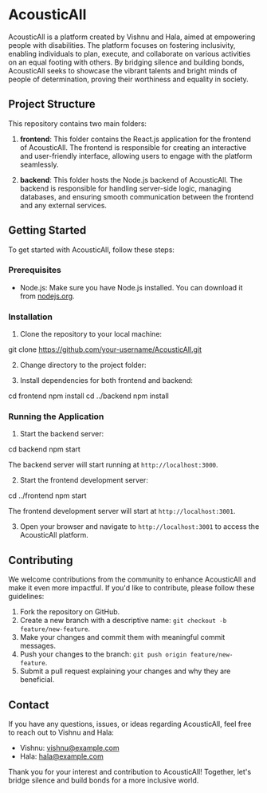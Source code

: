 # AcousticAll

AcousticAll is a platform created by Vishnu and Hala, aimed at empowering people with disabilities. The platform focuses on fostering inclusivity, enabling individuals to plan, execute, and collaborate on various activities on an equal footing with others. By bridging silence and building bonds, AcousticAll seeks to showcase the vibrant talents and bright minds of people of determination, proving their worthiness and equality in society.

## Project Structure

This repository contains two main folders:

1. **frontend**: This folder contains the React.js application for the frontend of AcousticAll. The frontend is responsible for creating an interactive and user-friendly interface, allowing users to engage with the platform seamlessly.

2. **backend**: This folder hosts the Node.js backend of AcousticAll. The backend is responsible for handling server-side logic, managing databases, and ensuring smooth communication between the frontend and any external services.

## Getting Started

To get started with AcousticAll, follow these steps:

### Prerequisites

- Node.js: Make sure you have Node.js installed. You can download it from [nodejs.org](https://nodejs.org/).

### Installation

1. Clone the repository to your local machine:

git clone https://github.com/your-username/AcousticAll.git

2. Change directory to the project folder:


3. Install dependencies for both frontend and backend:

cd frontend
npm install
cd ../backend
npm install


### Running the Application

1. Start the backend server:

cd backend
npm start


The backend server will start running at `http://localhost:3000`.

2. Start the frontend development server:

cd ../frontend
npm start


The frontend development server will start at `http://localhost:3001`.

3. Open your browser and navigate to `http://localhost:3001` to access the AcousticAll platform.

## Contributing

We welcome contributions from the community to enhance AcousticAll and make it even more impactful. If you'd like to contribute, please follow these guidelines:

1. Fork the repository on GitHub.
2. Create a new branch with a descriptive name: `git checkout -b feature/new-feature`.
3. Make your changes and commit them with meaningful commit messages.
4. Push your changes to the branch: `git push origin feature/new-feature`.
5. Submit a pull request explaining your changes and why they are beneficial.

## Contact

If you have any questions, issues, or ideas regarding AcousticAll, feel free to reach out to Vishnu and Hala:

- Vishnu: [vishnu@example.com](mailto:vishnu@example.com)
- Hala: [hala@example.com](mailto:hala@example.com)

Thank you for your interest and contribution to AcousticAll! Together, let's bridge silence and build bonds for a more inclusive world.
